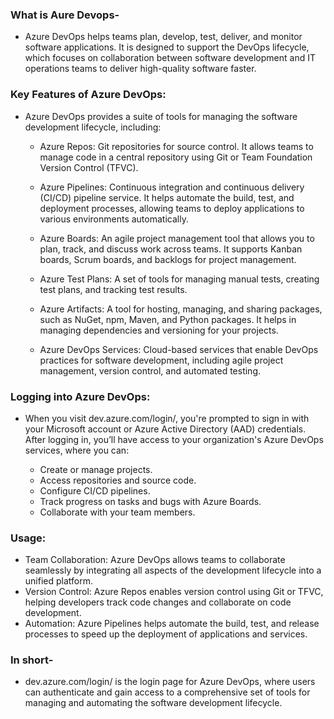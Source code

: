 ### What is Aure Devops-
- Azure DevOps helps teams plan, develop, test, deliver, and monitor software applications. It is designed to support the DevOps lifecycle, which focuses on collaboration between software development and IT operations teams to deliver high-quality software faster.

### Key Features of Azure DevOps:
- Azure DevOps provides a suite of tools for managing the software development lifecycle, including:

    - Azure Repos: Git repositories for source control. It allows teams to manage code in a central repository using Git or Team Foundation Version Control (TFVC).

    - Azure Pipelines: Continuous integration and continuous delivery (CI/CD) pipeline service. It helps automate the build, test, and deployment processes, allowing teams to deploy applications to various environments automatically.

    - Azure Boards: An agile project management tool that allows you to plan, track, and discuss work across teams. It supports Kanban boards, Scrum boards, and backlogs for project management.

    - Azure Test Plans: A set of tools for managing manual tests, creating test plans, and tracking test results.

    - Azure Artifacts: A tool for hosting, managing, and sharing packages, such as NuGet, npm, Maven, and Python packages. It helps in managing dependencies and versioning for your projects.

    - Azure DevOps Services: Cloud-based services that enable DevOps practices for software development, including agile project management, version control, and automated testing.

### Logging into Azure DevOps:
- When you visit dev.azure.com/login/, you're prompted to sign in with your Microsoft account or Azure Active Directory (AAD) credentials. After logging in, you’ll have access to your organization's Azure DevOps services, where you can:

    - Create or manage projects.
    - Access repositories and source code.
    - Configure CI/CD pipelines.
    - Track progress on tasks and bugs with Azure Boards.
    - Collaborate with your team members.
      
### Usage:
- Team Collaboration: Azure DevOps allows teams to collaborate seamlessly by integrating all aspects of the development lifecycle into a unified platform.
- Version Control: Azure Repos enables version control using Git or TFVC, helping developers track code changes and collaborate on code development.
- Automation: Azure Pipelines helps automate the build, test, and release processes to speed up the deployment of applications and services.

### In short-
- dev.azure.com/login/ is the login page for Azure DevOps, where users can authenticate and gain access to a comprehensive set of tools for managing and automating the software development lifecycle.
